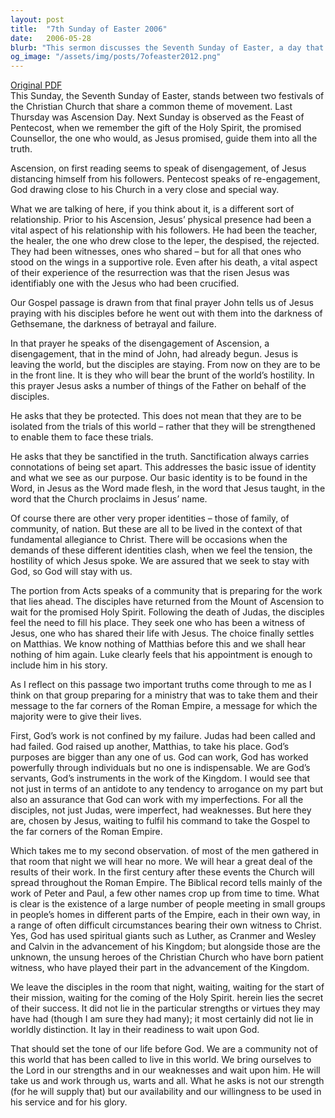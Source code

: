 ```yaml
---
layout: post
title:  "7th Sunday of Easter 2006"
date:   2006-05-28
blurb: "This sermon discusses the Seventh Sunday of Easter, a day that stands between two festivals of the Christian Church, Ascension Day and the Feast of Pentecost. It explores the themes of disengagement and re-engagement, the changing relationship between Jesus and his followers, and the disciples' preparation for their future work. The sermon emphasizes the importance of waiting upon God and being available for his service."
og_image: "/assets/img/posts/7ofeaster2012.png"
---
```

[Original PDF](/assets/pdf/7ofeaster2012.pdf)    
This Sunday, the Seventh Sunday of Easter, stands between two festivals of the Christian Church that share a common theme of movement. Last Thursday was Ascension Day. Next Sunday is observed as the Feast of Pentecost, when we remember the gift of the Holy Spirit, the promised Counsellor, the one who would, as Jesus promised, guide them into all the truth.

Ascension, on first reading seems to speak of disengagement, of Jesus distancing himself from his followers. Pentecost speaks of re-engagement, God drawing close to his Church in a very close and special way.

What we are talking of here, if you think about it, is a different sort of relationship. Prior to his Ascension, Jesus’ physical presence had been a vital aspect of his relationship with his followers. He had been the teacher, the healer, the one who drew close to the leper, the despised, the rejected. They had been witnesses, ones who shared – but for all that ones who stood on the wings in a supportive role. Even after his death, a vital aspect of their experience of the resurrection was that the risen Jesus was identifiably one with the Jesus who had been crucified.

Our Gospel passage is drawn from that final prayer John tells us of Jesus praying with his disciples before he went out with them into the darkness of Gethsemane, the darkness of betrayal and failure.

In that prayer he speaks of the disengagement of Ascension, a disengagement, that in the mind of John, had already begun. Jesus is leaving the world, but the disciples are staying. From now on they are to be in the front line. It is they who will bear the brunt of the world’s hostility. In this prayer Jesus asks a number of things of the Father on behalf of the disciples.

He asks that they be protected. This does not mean that they are to be isolated from the trials of this world – rather that they will be strengthened to enable them to face these trials.

He asks that they be sanctified in the truth. Sanctification always carries connotations of being set apart. This addresses the basic issue of identity and what we see as our purpose. Our basic identity is to be found in the Word, in Jesus as the Word made flesh, in the word that Jesus taught, in the word that the Church proclaims in Jesus’ name.

Of course there are other very proper identities – those of family, of community, of nation. But these are all to be lived in the context of that fundamental allegiance to Christ. There will be occasions when the demands of these different identities clash, when we feel the tension, the hostility of which Jesus spoke. We are assured that we seek to stay with God, so God will stay with us.

The portion from Acts speaks of a community that is preparing for the work that lies ahead. The disciples have returned from the Mount of Ascension to wait for the promised Holy Spirit. Following the death of Judas, the disciples feel the need to fill his place. They seek one who has been a witness of Jesus, one who has shared their life with Jesus. The choice finally settles on Matthias. We know nothing of Matthias before this and we shall hear nothing of him again. Luke clearly feels that his appointment is enough to include him in his story.

As I reflect on this passage two important truths come through to me as I think on that group preparing for a ministry that was to take them and their message to the far corners of the Roman Empire, a message for which the majority were to give their lives.

First, God’s work is not confined by my failure. Judas had been called and had failed. God raised up another, Matthias, to take his place. God’s purposes are bigger than any one of us. God can work, God has worked powerfully through individuals but no one is indispensable. We are God’s servants, God’s instruments in the work of the Kingdom. I would see that not just in terms of an antidote to any tendency to arrogance on my part but also an assurance that God can work with my imperfections. For all the disciples, not just Judas, were imperfect, had weaknesses. But here they are, chosen by Jesus, waiting to fulfil his command to take the Gospel to the far corners of the Roman Empire.

Which takes me to my second observation. of most of the men gathered in that room that night we will hear no more. We will hear a great deal of the results of their work. In the first century after these events the Church will spread throughout the Roman Empire. The Biblical record tells mainly of the work of Peter and Paul, a few other names crop up from time to time. What is clear is the existence of a large number of people meeting in small groups in people’s homes in different parts of the Empire, each in their own way, in a range of often difficult circumstances bearing their own witness to Christ. Yes, God has used spiritual giants such as Luther, as Cranmer and Wesley and Calvin in the advancement of his Kingdom; but alongside those are the unknown, the unsung heroes of the Christian Church who have born patient witness, who have played their part in the advancement of the Kingdom.

We leave the disciples in the room that night, waiting, waiting for the start of their mission, waiting for the coming of the Holy Spirit. herein lies the secret of their success. It did not lie in the particular strengths or virtues they may have had (though I am sure they had many); it most certainly did not lie in worldly distinction. It lay in their readiness to wait upon God.

That should set the tone of our life before God. We are a community not of this world that has been called to live in this world. We bring ourselves to the Lord in our strengths and in our weaknesses and wait upon him. He will take us and work through us, warts and all. What he asks is not our strength (for he will supply that) but our availability and our willingness to be used in his service and for his glory.
